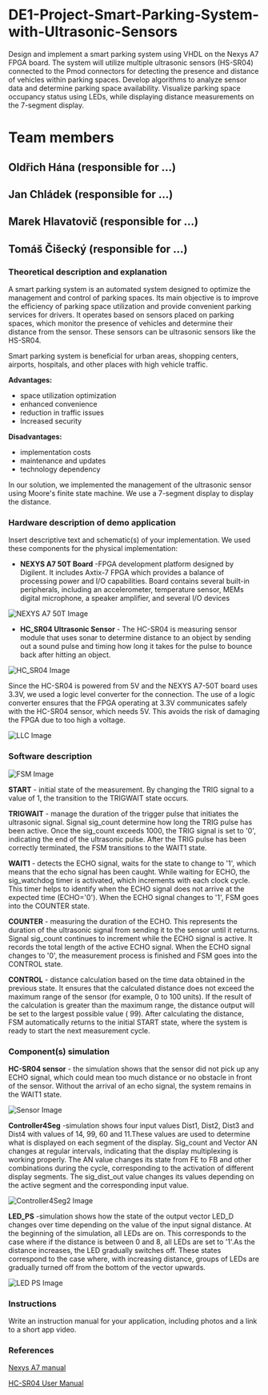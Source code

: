 # DE1-Project-Smart-Parking-System-with-Ultrasonic-Sensors
Design and implement a smart parking system using VHDL on the Nexys A7 FPGA board. The system will utilize multiple ultrasonic sensors (HS-SR04) connected to the Pmod connectors for detecting the presence and distance of vehicles within parking spaces. Develop algorithms to analyze sensor data and determine parking space availability. Visualize parking space occupancy status using LEDs, while displaying distance measurements on the 7-segment display.

# Team members
## Oldřich Hána (responsible for ...)
## Jan Chládek (responsible for ...)
## Marek Hlavatovič (responsible for ...)
## Tomáš Čišecký (responsible for ...)
### Theoretical description and explanation

A smart parking system is an automated system designed to optimize the management and control of parking spaces. Its main objective is to improve the efficiency of parking space utilization and provide convenient parking services for drivers. It operates based on sensors placed on parking spaces, which monitor the presence of vehicles and determine their distance from the sensor. These sensors can be ultrasonic sensors like the HS-SR04. 

Smart parking system is beneficial for urban areas, shopping centers, airports, hospitals, and other places with high vehicle traffic.

**Advantages:**
- space utilization optimization
- enhanced convenience
- reduction in traffic issues
- Increased security

**Disadvantages:**
- implementation costs
- maintenance and updates
- technology dependency

In our solution, we implemented the management of the ultrasonic sensor using Moore's finite state machine. We use a 7-segment display to display the distance.

### Hardware description of demo application
Insert descriptive text and schematic(s) of your implementation.
We used these components for the physical implementation:
-  **NEXYS A7 50T Board** -FPGA development platform designed by Digilent. It includes Axtix-7 FPGA which provides a balance of processing power and I/O capabilities. Board contains several built-in peripherals, including an accelerometer, temperature sensor, MEMs digital microphone, a speaker amplifier, and several I/O devices

  ![NEXYS A7 50T Image](newfolder/FSM.png)
  
-  **HC_SR04 Ultrasonic Sensor** - The HC-SR04 is measuring sensor module that uses sonar to determine distance to an object by sending out a sound pulse and timing how long it takes for the pulse to bounce back after hitting an object.

![HC_SR04 Image](newfolder/FSM.png)

Since the HC-SR04 is powered from 5V and the NEXYS A7-50T board uses 3.3V, we used a logic level converter for the connection. The use of a logic converter ensures that the FPGA operating at 3.3V communicates safely with the HC-SR04 sensor, which needs 5V. This avoids the risk of damaging the FPGA due to too high a voltage.

![LLC Image](newfolder/FSM.png)


### Software description

![FSM Image](newfolder/FSM.png)

**START** - initial state of the measurement. By changing the TRIG signal to a value of 1, the transition to the TRIGWAIT state occurs.

**TRIGWAIT** - manage the duration of the trigger pulse that initiates the ultrasonic signal. Signal sig_count determine how long the TRIG pulse has been active. Once the sig_count exceeds 1000, the TRIG signal is set to '0', indicating the end of the ultrasonic pulse. After the TRIG pulse has been correctly terminated, the FSM transitions to the WAIT1 state.

**WAIT1** - detects the ECHO signal, waits for the state to change to '1', which means that the echo signal has been caught. While waiting for ECHO, the sig_watchdog timer is activated, which increments with each clock cycle. This timer helps to identify when the ECHO signal does not arrive at the expected time (ECHO='0'). When the ECHO signal changes to '1', FSM goes into the COUNTER state.

**COUNTER** - measuring the duration of the ECHO. This represents the duration of the ultrasonic signal from sending it to the sensor until it returns. Signal sig_count continues to increment while the ECHO signal is active. It records the total length of the active ECHO signal. When the ECHO signal changes to '0', the measurement process is finished and FSM goes into the CONTROL state.

**CONTROL** - distance calculation based on the time data obtained in the previous state. It ensures that the calculated distance does not exceed the maximum range of the sensor (for example, 0 to 100 units). If the result of the calculation is greater than the maximum range, the distance output will be set to the largest possible value ( 99). After calculating the distance, FSM automatically returns to the initial START state, where the system is ready to start the next measurement cycle.


### Component(s) simulation

**HC-SR04 sensor** - the simulation shows that the sensor did not pick up any ECHO signal,  which could mean too much distance or no obstacle in front of the sensor. Without the arrival of an echo signal, the system remains in the WAIT1  state.

![Sensor Image](https://github.com/HanaO10/DE1-Project-Smart-Parking-System-with-Ultrasonic-Sensors/blob/main/projekt_de1.srcs/images/tb_sensor.png?raw=true)

**Controller4Seg** -simulation shows four input values Dist1, Dist2, Dist3 and Dist4 with values of 14, 99, 60 and 11.These values are used to determine what is displayed on each segment of the display.
Sig_count and Vector AN changes at regular intervals, indicating that the display multiplexing is working properly. The AN value changes its state from FE to FB and other combinations during the cycle, corresponding to the activation of different display segments. The sig_dist_out value changes its values depending on the active segment and the corresponding input value.

![Controller4Seg2 Image](https://github.com/HanaO10/DE1-Project-Smart-Parking-System-with-Ultrasonic-Sensors/blob/main/projekt_de1.srcs/images/Tb_Controler4Seg2.png?raw=true)


**LED_PS** -simulation shows how the state of the output vector LED_D changes over time depending on the value of the input signal distance. At the beginning of the simulation, all LEDs are on. This corresponds to the case where if the distance is between 0 and 8, all LEDs are set to '1'.As the distance increases, the LED gradually switches off. These states correspond to the case where, with increasing distance, groups of LEDs are gradually turned off from the bottom of the vector upwards.

![LED PS Image](https://github.com/HanaO10/DE1-Project-Smart-Parking-System-with-Ultrasonic-Sensors/blob/main/projekt_de1.srcs/images/tb_led_ps.png?raw=true)


### Instructions
Write an instruction manual for your application, including photos and a link to a short app video.

### References
[Nexys A7 manual](https://digilent.com/reference/_media/reference/programmable-logic/nexys-a7/nexys-a7_rm.pdf)

[HC-SR04 User Manual](https://web.eece.maine.edu/~zhu/book/lab/HC-SR04%20User%20Manual.pdf)
